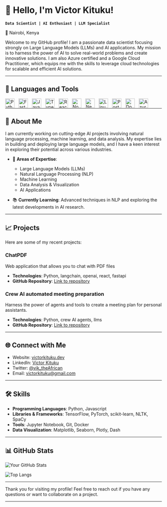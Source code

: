 # 👋 Hello, I'm Victor Kituku!

**`Data Scientist | AI Enthusiast | LLM Specialist`**

📍 Nairobi, Kenya

Welcome to my GitHub profile! I am a passionate data scientist focusing strongly on Large Language Models (LLMs) and AI applications. My mission is to harness the power of AI to solve real-world problems and create innovative solutions. I am also Azure certified and a Google Cloud Practitioner, which equips me with the skills to leverage cloud technologies for scalable and efficient AI solutions.

---

## 🧰 Languages and Tools

<img align="left" alt="Python" width="30px" style="padding-right:10px;" src="https://cdn.jsdelivr.net/gh/devicons/devicon/icons/python/python-plain.svg" />
<img align="left" alt="FastAPI" width="30px" style="padding-right:10px;" src="https://cdn.jsdelivr.net/gh/devicons/devicon@latest/icons/fastapi/fastapi-original.svg" />
<img align="left" alt="JavaScript" width="30px" style="padding-right:10px;" src="https://cdn.jsdelivr.net/gh/devicons/devicon/icons/javascript/javascript-plain.svg" />
<img align="left" alt="TypeScript" width="30px" style="padding-right:10px;" src="https://cdn.jsdelivr.net/gh/devicons/devicon/icons/typescript/typescript-plain.svg" />
<img align="left" alt="React" width="30px" style="padding-right:10px;" src="https://cdn.jsdelivr.net/gh/devicons/devicon/icons/react/react-original.svg" />
<img align="left" alt="NodeJS" width="30px" style="padding-right:10px;" src="https://cdn.jsdelivr.net/gh/devicons/devicon/icons/nodejs/nodejs-original.svg" />
<img align="left" alt="Next.js" width="30px" style="padding-right:10px;" src="https://cdn.jsdelivr.net/gh/devicons/devicon@latest/icons/nextjs/nextjs-original-wordmark.svg" />
<img align="left" alt="Linux" width="30px" style="padding-right:10px;" src="https://cdn.jsdelivr.net/gh/devicons/devicon/icons/linux/linux-original.svg" />
<img align="left" alt="Postgresql" width="30px" style="padding-right:10px;" src="https://cdn.jsdelivr.net/gh/devicons/devicon@latest/icons/postgresql/postgresql-original-wordmark.svg" />
<img align="left" alt="Docker" width="30px" style="padding-right:10px;" src="https://cdn.jsdelivr.net/gh/devicons/devicon@latest/icons/docker/docker-original-wordmark.svg" />
<img align="left" alt="Azure" width="30px" style="padding-right:10px;" src="https://cdn.jsdelivr.net/gh/devicons/devicon@latest/icons/azure/azure-original.svg" />


<br />

---

## 🧠 About Me

I am currently working on cutting-edge AI projects involving natural language processing, machine learning, and data analysis. My expertise lies in building and deploying large language models, and I have a keen interest in exploring their potential across various industries.

- 🌟 **Areas of Expertise**:
  - Large Language Models (LLMs)
  - Natural Language Processing (NLP)
  - Machine Learning
  - Data Analysis & Visualization
  - AI Applications

- 📚 **Currently Learning**: Advanced techniques in NLP and exploring the latest developments in AI research.

---

## 📈 Projects

Here are some of my recent projects:

### ChatPDF
Web application that allows you to chat with PDF files
- **Technologies**: Python, langchain, openai, react, fastapi
- **GitHub Repository**: [Link to repository](https://github.com/vicKituku/chatpdf-fastapi-react-tailwind)

### Crew AI automated meeting preparation
Harness the power of agents and tools to create a meeting plan for personal assistants.
- **Technologies**: Python, crew AI agents, llms
- **GitHub Repository**: [Link to repository](https://github.com/vicKituku/crewai-demo)

---

## 🌐 Connect with Me

- Website: [victorkituku.dev](https://www.victorkituku.dev)
- LinkedIn: [Victor Kituku](https://www.linkedin.com/in/victor-mwangangi-31347553/)
- Twitter: [@vik_theAfrican](https://x.com/vik_theAfrican)
- Email: [victorkituku@gmail.com](mailto:youremail@example.com)

---

## 🛠️ Skills

- **Programming Languages**: Python, Javascript
- **Libraries & Frameworks**: TensorFlow, PyTorch, scikit-learn, NLTK, SpaCy
- **Tools**: Jupyter Notebook, Git, Docker
- **Data Visualization**: Matplotlib, Seaborn, Plotly, Dash

---

## 📊 GitHub Stats

![Your GitHub Stats](https://github-readme-stats.vercel.app/api?username=yourusername&show_icons=true&theme=radical)

![Top Langs](https://github-readme-stats.vercel.app/api/top-langs/?username=yourusername&layout=compact&theme=radical)

---

Thank you for visiting my profile! Feel free to reach out if you have any questions or want to collaborate on a project.

---

